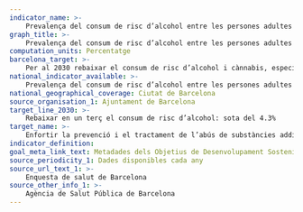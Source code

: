 ```yaml
---
indicator_name: >-
    Prevalença del consum de risc d’alcohol entre les persones adultes
graph_title: >-
    Prevalença del consum de risc d’alcohol entre les persones adultes
computation_units: Percentatge
barcelona_target: >-
    Per al 2030 rebaixar el consum de risc d’alcohol i cànnabis, especialment entre les persones joves
national_indicator_available: >-
    Prevalença del consum de risc d’alcohol entre les persones adultes
national_geographical_coverage: Ciutat de Barcelona
source_organisation_1: Ajuntament de Barcelona
target_line_2030: >-
    Rebaixar en un terç el consum de risc d’alcohol: sota del 4.3%
target_name: >-
    Enfortir la prevenció i el tractament de l’abús de substàncies addictives, inclosos l’ús indegut d’estupefaents i el consum nociu d’alcohol
indicator_definition:
goal_meta_link_text: Metadades dels Objetius de Desenvolupament Sostenible de les Nacions Unides (pdf 894kB)
source_periodicity_1: Dades disponibles cada any
source_url_text_1: >-
    Enquesta de salut de Barcelona 
source_other_info_1: >-
    Agència de Salut Pública de Barcelona
---
```

